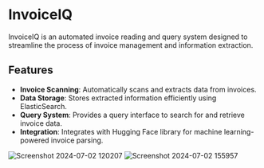 # InvoiceIQ

InvoiceIQ is an automated invoice reading and query system designed to streamline the process of invoice management and information extraction.

## Features

- **Invoice Scanning**: Automatically scans and extracts data from invoices.
- **Data Storage**: Stores extracted information efficiently using ElasticSearch.
- **Query System**: Provides a query interface to search for and retrieve invoice data.
- **Integration**: Integrates with Hugging Face library for machine learning-powered invoice parsing.

![Screenshot 2024-07-02 120207](https://github.com/Vivek-Soni-5/invoiceIQ/assets/120296187/6ccb47a5-ab39-4780-afd7-1a52f63ff8ee)
![Screenshot 2024-07-02 155957](https://github.com/Vivek-Soni-5/invoiceIQ/assets/120296187/113b7d6e-32e4-4ad1-9d09-e49be737445f)


